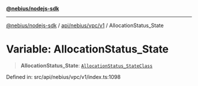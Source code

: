 [**@nebius/nodejs-sdk**](../../../../../README.md)

---

[@nebius/nodejs-sdk](../../../../../README.md) / [api/nebius/vpc/v1](../README.md) / AllocationStatus_State

# Variable: AllocationStatus_State

> **AllocationStatus_State**: [`AllocationStatus_StateClass`](../type-aliases/AllocationStatus_StateClass.md)

Defined in: src/api/nebius/vpc/v1/index.ts:1098
